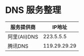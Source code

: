 # DNS 服务整理

| 服务提供商      | IP地址         |
| ---------- | ------------ |
| 阿里(Ali)DNS | 223.5.5.5    |
| 腾讯DNS      | 119.29.29.29 |

